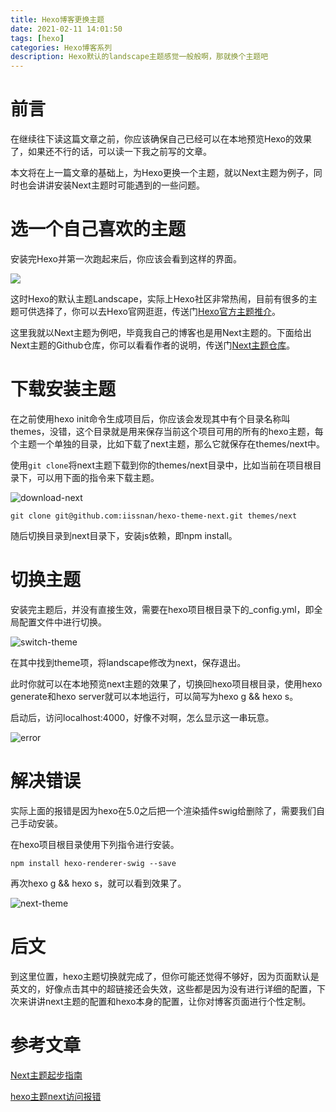 ```yaml
---
title: Hexo博客更换主题
date: 2021-02-11 14:01:50
tags: [hexo]
categories: Hexo博客系列
description: Hexo默认的landscape主题感觉一般般啊，那就换个主题吧
---
```




# 前言

在继续往下读这篇文章之前，你应该确保自己已经可以在本地预览Hexo的效果了，如果还不行的话，可以读一下我之前写的文章。

本文将在上一篇文章的基础上，为Hexo更换一个主题，就以Next主题为例子，同时也会讲讲安装Next主题时可能遇到的一些问题。

# 选一个自己喜欢的主题

安装完Hexo并第一次跑起来后，你应该会看到这样的界面。

![](hexo-default.png)

这时Hexo的默认主题Landscape，实际上Hexo社区非常热闹，目前有很多的主题可供选择了，你可以去Hexo官网逛逛，传送门[Hexo官方主题推介](https://hexo.io/themes/)。

这里我就以Next主题为例吧，毕竟我自己的博客也是用Next主题的。下面给出Next主题的Github仓库，你可以看看作者的说明，传送门[Next主题仓库](https://github.com/iissnan/hexo-theme-next)。

# 下载安装主题

在之前使用hexo init命令生成项目后，你应该会发现其中有个目录名称叫themes，没错，这个目录就是用来保存当前这个项目可用的所有的hexo主题，每个主题一个单独的目录，比如下载了next主题，那么它就保存在themes/next中。

使用`git clone`将next主题下载到你的themes/next目录中，比如当前在项目根目录下，可以用下面的指令来下载主题。

![download-next](download-next.png)

`git clone git@github.com:iissnan/hexo-theme-next.git themes/next`

随后切换目录到next目录下，安装js依赖，即npm install。

# 切换主题

安装完主题后，并没有直接生效，需要在hexo项目根目录下的_config.yml，即全局配置文件中进行切换。

![switch-theme](switch-theme.png)

在其中找到theme项，将landscape修改为next，保存退出。

此时你就可以在本地预览next主题的效果了，切换回hexo项目根目录，使用hexo generate和hexo server就可以本地运行，可以简写为hexo g && hexo s。

启动后，访问localhost:4000，好像不对啊，怎么显示这一串玩意。

![error](error.png)

# 解决错误

实际上面的报错是因为hexo在5.0之后把一个渲染插件swig给删除了，需要我们自己手动安装。

在hexo项目根目录使用下列指令进行安装。

`npm install hexo-renderer-swig --save`

再次hexo g && hexo s，就可以看到效果了。

![next-theme](next-theme.png)

# 后文

到这里位置，hexo主题切换就完成了，但你可能还觉得不够好，因为页面默认是英文的，好像点击其中的超链接还会失效，这些都是因为没有进行详细的配置，下次来讲讲next主题的配置和hexo本身的配置，让你对博客页面进行个性定制。

# 参考文章

[Next主题起步指南](https://theme-next.js.org/docs/getting-started/)

[hexo主题next访问报错](https://blog.csdn.net/qq_41170983/article/details/109381893)
